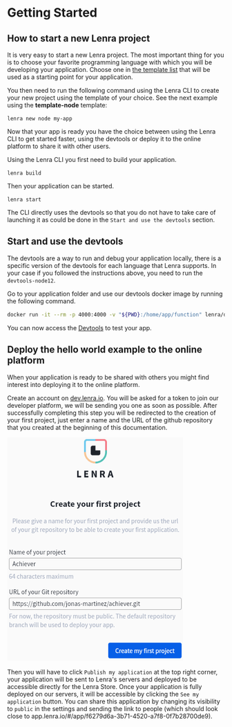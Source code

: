 # Getting Started

## How to start a new Lenra project

It is very easy to start a new Lenra project. The most important thing for you is to choose your favorite programming language with which you will be developing your application.
Choose one in [the template list](https://github.com/orgs/lenra-io/repositories?q=&type=template&language=&sort=stargazers) that will be used as a starting point for your application. 

You then need to run the following command using the Lenra CLI to create your new project using the template of your choice. See the next example using the **template-node** template:

```console
lenra new node my-app
```


Now that your app is ready you have the choice between using the Lenra CLI to get started faster, using the devtools or deploy it to the online platform to share it with other users.

Using the Lenra CLI you first need to build your application.

```console
lenra build
```

Then your application can be started.

```console
lenra start
```

The CLI directly uses the devtools so that you do not have to take care of launching it as could be done in the `Start and use the devtools` section.


## Start and use the devtools

The devtools are a way to run and debug your application locally, there is a specific version of the devtools for each language that Lenra supports. In your case if you followed the instructions above, you need to run the `devtools-node12`.

Go to your application folder and use our devtools docker image by running the following command.

```bash
docker run -it --rm -p 4000:4000 -v "${PWD}:/home/app/function" lenra/devtools-node12:beta
```

You can now access the <a href="http://localhost:4000/" target="_blank" rel="noopener">Devtools</a> to test your app.

## Deploy the hello world example to the online platform

When your application is ready to be shared with others you might find interest into deploying it to the online platform.

Create an account on [dev.lenra.io](http://dev.lenra.io). You will be asked for a token to join our developer platform, we will be sending you one as soon as possible. After successfully completing this step you will be redirected to the creation of your first project, just enter a name and the URL of the github repository that you created at the beginning of this documentation.

![New Lenra project](./img/new-lenra-project.png)

Then you will have to click `Publish my application` at the top right corner, your application will be sent to Lenra's servers and deployed to be accessible directly for the Lenra Store. Once your application is fully deployed on our servers, it will be accessible by clicking the `See my application` button. You can share this application by changing its visibility to `public` in the settings and sending the link to people (which should look close to app.lenra.io/#/app/f6279d6a-3b71-4520-a7f8-0f7b28700de9).